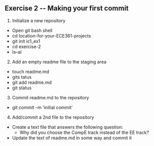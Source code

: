 Exercise 2 -- Making your first commit
-------------------------------------
1. Initialize a new repository
  * Open git bash shell
  * cd location-for-your-ECE361-projects
  * git init ic1_ex1
  * cd exercise-2
  * ls–al
2. Add an empty readme file to the staging area
  * touch readme.md
  * gits tatus
  * git add readme.md
  * git status
3. Commit readme.md to the repository
  * git commit –m ‘initial commit’
4. Add/commit a 2nd file to the repository
  * Create a text file that answers the following question:
    * Why did you choose the CompE track instead of the EE track?
  * Update the text of readme.md in some way and commit it
